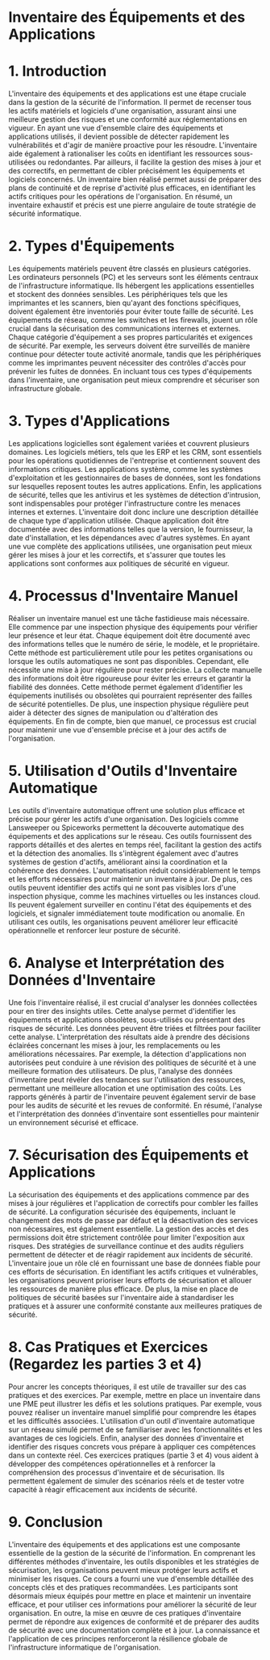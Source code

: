 # Inventaire des Équipements et des Applications

# 1. Introduction
L'inventaire des équipements et des applications est une étape cruciale dans la gestion de la sécurité de l'information. Il permet de recenser tous les actifs matériels et logiciels d'une organisation, assurant ainsi une meilleure gestion des risques et une conformité aux réglementations en vigueur. En ayant une vue d'ensemble claire des équipements et applications utilisés, il devient possible de détecter rapidement les vulnérabilités et d'agir de manière proactive pour les résoudre. L'inventaire aide également à rationaliser les coûts en identifiant les ressources sous-utilisées ou redondantes. Par ailleurs, il facilite la gestion des mises à jour et des correctifs, en permettant de cibler précisément les équipements et logiciels concernés. Un inventaire bien réalisé permet aussi de préparer des plans de continuité et de reprise d'activité plus efficaces, en identifiant les actifs critiques pour les opérations de l'organisation. En résumé, un inventaire exhaustif et précis est une pierre angulaire de toute stratégie de sécurité informatique.

# 2. Types d'Équipements
Les équipements matériels peuvent être classés en plusieurs catégories. Les ordinateurs personnels (PC) et les serveurs sont les éléments centraux de l'infrastructure informatique. Ils hébergent les applications essentielles et stockent des données sensibles. Les périphériques tels que les imprimantes et les scanners, bien qu'ayant des fonctions spécifiques, doivent également être inventoriés pour éviter toute faille de sécurité. Les équipements de réseau, comme les switches et les firewalls, jouent un rôle crucial dans la sécurisation des communications internes et externes. Chaque catégorie d'équipement a ses propres particularités et exigences de sécurité. Par exemple, les serveurs doivent être surveillés de manière continue pour détecter toute activité anormale, tandis que les périphériques comme les imprimantes peuvent nécessiter des contrôles d'accès pour prévenir les fuites de données. En incluant tous ces types d'équipements dans l'inventaire, une organisation peut mieux comprendre et sécuriser son infrastructure globale.

# 3. Types d'Applications
Les applications logicielles sont également variées et couvrent plusieurs domaines. Les logiciels métiers, tels que les ERP et les CRM, sont essentiels pour les opérations quotidiennes de l'entreprise et contiennent souvent des informations critiques. Les applications système, comme les systèmes d'exploitation et les gestionnaires de bases de données, sont les fondations sur lesquelles reposent toutes les autres applications. Enfin, les applications de sécurité, telles que les antivirus et les systèmes de détection d'intrusion, sont indispensables pour protéger l'infrastructure contre les menaces internes et externes. L'inventaire doit donc inclure une description détaillée de chaque type d'application utilisée. Chaque application doit être documentée avec des informations telles que la version, le fournisseur, la date d'installation, et les dépendances avec d'autres systèmes. En ayant une vue complète des applications utilisées, une organisation peut mieux gérer les mises à jour et les correctifs, et s'assurer que toutes les applications sont conformes aux politiques de sécurité en vigueur.

# 4. Processus d'Inventaire Manuel
Réaliser un inventaire manuel est une tâche fastidieuse mais nécessaire. Elle commence par une inspection physique des équipements pour vérifier leur présence et leur état. Chaque équipement doit être documenté avec des informations telles que le numéro de série, le modèle, et le propriétaire. Cette méthode est particulièrement utile pour les petites organisations ou lorsque les outils automatiques ne sont pas disponibles. Cependant, elle nécessite une mise à jour régulière pour rester précise. La collecte manuelle des informations doit être rigoureuse pour éviter les erreurs et garantir la fiabilité des données. Cette méthode permet également d’identifier les équipements inutilisés ou obsolètes qui pourraient représenter des failles de sécurité potentielles. De plus, une inspection physique régulière peut aider à détecter des signes de manipulation ou d'altération des équipements. En fin de compte, bien que manuel, ce processus est crucial pour maintenir une vue d'ensemble précise et à jour des actifs de l'organisation.

# 5. Utilisation d'Outils d'Inventaire Automatique
Les outils d'inventaire automatique offrent une solution plus efficace et précise pour gérer les actifs d'une organisation. Des logiciels comme Lansweeper ou Spiceworks permettent la découverte automatique des équipements et des applications sur le réseau. Ces outils fournissent des rapports détaillés et des alertes en temps réel, facilitant la gestion des actifs et la détection des anomalies. Ils s'intègrent également avec d'autres systèmes de gestion d'actifs, améliorant ainsi la coordination et la cohérence des données. L'automatisation réduit considérablement le temps et les efforts nécessaires pour maintenir un inventaire à jour. De plus, ces outils peuvent identifier des actifs qui ne sont pas visibles lors d'une inspection physique, comme les machines virtuelles ou les instances cloud. Ils peuvent également surveiller en continu l'état des équipements et des logiciels, et signaler immédiatement toute modification ou anomalie. En utilisant ces outils, les organisations peuvent améliorer leur efficacité opérationnelle et renforcer leur posture de sécurité.

# 6. Analyse et Interprétation des Données d'Inventaire
Une fois l'inventaire réalisé, il est crucial d'analyser les données collectées pour en tirer des insights utiles. Cette analyse permet d'identifier les équipements et applications obsolètes, sous-utilisés ou présentant des risques de sécurité. Les données peuvent être triées et filtrées pour faciliter cette analyse. L'interprétation des résultats aide à prendre des décisions éclairées concernant les mises à jour, les remplacements ou les améliorations nécessaires. Par exemple, la détection d'applications non autorisées peut conduire à une révision des politiques de sécurité et à une meilleure formation des utilisateurs. De plus, l'analyse des données d'inventaire peut révéler des tendances sur l'utilisation des ressources, permettant une meilleure allocation et une optimisation des coûts. Les rapports générés à partir de l'inventaire peuvent également servir de base pour les audits de sécurité et les revues de conformité. En résumé, l'analyse et l'interprétation des données d'inventaire sont essentielles pour maintenir un environnement sécurisé et efficace.

# 7. Sécurisation des Équipements et Applications
La sécurisation des équipements et des applications commence par des mises à jour régulières et l'application de correctifs pour combler les failles de sécurité. La configuration sécurisée des équipements, incluant le changement des mots de passe par défaut et la désactivation des services non nécessaires, est également essentielle. La gestion des accès et des permissions doit être strictement contrôlée pour limiter l'exposition aux risques. Des stratégies de surveillance continue et des audits réguliers permettent de détecter et de réagir rapidement aux incidents de sécurité. L'inventaire joue un rôle clé en fournissant une base de données fiable pour ces efforts de sécurisation. En identifiant les actifs critiques et vulnérables, les organisations peuvent prioriser leurs efforts de sécurisation et allouer les ressources de manière plus efficace. De plus, la mise en place de politiques de sécurité basées sur l'inventaire aide à standardiser les pratiques et à assurer une conformité constante aux meilleures pratiques de sécurité.

# 8. Cas Pratiques et Exercices (Regardez les parties 3 et 4)
Pour ancrer les concepts théoriques, il est utile de travailler sur des cas pratiques et des exercices. Par exemple, mettre en place un inventaire dans une PME peut illustrer les défis et les solutions pratiques. Par exemple, vous pouvez réaliser un inventaire manuel simplifié pour comprendre les étapes et les difficultés associées. L'utilisation d'un outil d'inventaire automatique sur un réseau simulé permet de se familiariser avec les fonctionnalités et les avantages de ces logiciels. Enfin, analyser des données d'inventaire et identifier des risques concrets vous prépare  à appliquer ces compétences dans un contexte réel. Ces exercices pratiques (partie 3 et 4)  vous aident à développer des compétences opérationnelles et à renforcer la compréhension des processus d'inventaire et de sécurisation. Ils permettent également de simuler des scénarios réels et de tester votre capacité à réagir efficacement aux incidents de sécurité.

# 9. Conclusion
L'inventaire des équipements et des applications est une composante essentielle de la gestion de la sécurité de l'information. En comprenant les différentes méthodes d'inventaire, les outils disponibles et les stratégies de sécurisation, les organisations peuvent mieux protéger leurs actifs et minimiser les risques. Ce cours a fourni une vue d'ensemble détaillée des concepts clés et des pratiques recommandées. Les participants sont désormais mieux équipés pour mettre en place et maintenir un inventaire efficace, et pour utiliser ces informations pour améliorer la sécurité de leur organisation. En outre, la mise en œuvre de ces pratiques d'inventaire permet de répondre aux exigences de conformité et de préparer des audits de sécurité avec une documentation complète et à jour. La connaissance et l'application de ces principes renforceront la résilience globale de l'infrastructure informatique de l'organisation.
